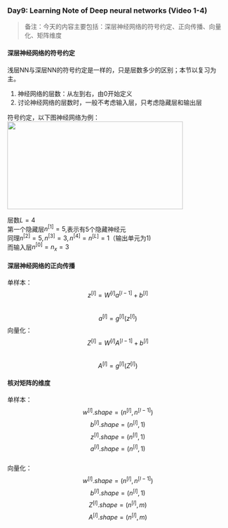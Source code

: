 ### Day9: Learning Note of Deep neural networks (Video 1-4)
> 备注：今天的内容主要包括：深层神经网络的符号约定、正向传播、向量化、矩阵维度

#### 深层神经网络的符号约定  
浅层NN与深层NN的符号约定是一样的，只是层数多少的区别；本节以复习为主。  
1. 神经网络的层数：从左到右，由0开始定义
2. 讨论神经网络的层数时，一般不考虑输入层，只考虑隐藏层和输出层

符号约定，以下图神经网络为例：  
<img src="https://github.com/CaoZhens/DL_Learning/tree/master/pic/deep_nn_picture.png" alt="" data-canonical-src="" width="400" height="200" />  

层数$L=4$  
第一个隐藏层$n^{[1]}=5$,表示有5个隐藏神经元  
同理$n^{[2]}=5, n^{[3]}=3, n^{[4]}=n^{[L]}=1$（输出单元为1)  
而输入层$n^{[0]}=n_x=3$  

#### 深层神经网络的正向传播
单样本：  
$$z^{[l]} = W^{[l]}a^{[l-1]} + b^{[l]}$$
​$$a^{[l]} = g^{[l]}(z^{[l]})$$
向量化：
$$Z^{[l]} = W^{[l]}A^{[l-1]} + b^{[l]}$$
​$$A^{[l]} = g^{[l]}(Z^{[l]})$$

#### 核对矩阵的维度
单样本：  
$$w^{[l]}.shape = (n^{[l]}, n^{[l-1]})$$
$$b^{[l]}.shape = (n^{[l]}, 1)$$
$$z^{[l]}.shape = (n^{[l]}, 1)$$
$$a^{[l]}.shape = (n^{[l]}, 1)$$  
向量化：  
$$w^{[l]}.shape = (n^{[l]}, n^{[l-1]})$$
$$b^{[l]}.shape = (n^{[l]}, 1)$$
$$Z^{[l]}.shape = (n^{[l]}, m)$$
$$A^{[l]}.shape = (n^{[l]}, m)$$  
